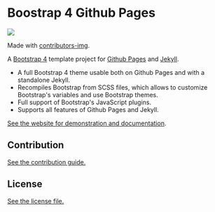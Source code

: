 
# Boostrap 4 Github Pages

<a href = "https://github.com/RoiPeleg/Data-Hub/graphs/contributors">
  <img src = "https://contrib.rocks/image?repo = RoiPeleg/Data-Hub"/>
</a>

Made with [contributors-img](https://contrib.rocks).


A [Bootstrap 4](https://getbootstrap.com/) template project for [Github Pages](https://pages.github.com/) and [Jekyll](https://jekyllrb.com/).

* A full Bootstrap 4 theme usable both on Github Pages and with a standalone Jekyll.
* Recompiles Bootstrap from SCSS files, which allows to customize Bootstrap's variables and use Bootstrap themes.
* Full support of Bootstrap's JavaScript plugins.
* Supports all features of Github Pages and Jekyll.

[See the website for demonstration and documentation](https://nicolas-van.github.io/bootstrap-4-github-pages/).

## Contribution

[See the contribution guide.](./CONTRIBUTING.md)

## License

[See the license file.](./LICENSE.md)
